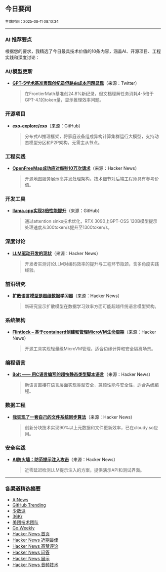 ## 今日要闻

<sub> 生成时间：2025-08-11 08:10:34</sub>


---

### AI 推荐要点

根据您的要求，我精选了今日最具技术价值的10条内容，涵盖AI、开源项目、工程实践和深度讨论：

### AI/模型更新
- **[GPT-5学术基准表现创纪录但路由成本问题显现](https://twitter.com/EpochAIResearch/status/1953615906535313664)**（来源：Twitter）  
  > 在FrontierMath基准创24.8%新纪录，但文档理解任务消耗4-5倍于GPT-4.1的token量，显示推理效率问题。

### 开源项目
- **[exo-explore/exo](https://github.com/exo-explore/exo)**（来源：GitHub）  
  > 分布式AI推理框架，将家庭设备组成异构计算集群运行大模型，支持动态模型分区和P2P架构，无需主从节点。

### 工程实践
- **[OpenFreeMap成功应对每秒10万次请求](https://news.ycombinator.com/item?id=44846318)**（来源：Hacker News）  
  > 开源地图服务展示高并发处理架构，技术细节对后端工程师具有参考价值。

### 开发工具
- **[llama.cpp实现3倍性能提升](https://github.com/ggml-org/llama.cpp/pull/15157)**（来源：GitHub）  
  > 通过attention sinks技术优化，RTX 3090上GPT-OSS 120B模型提示处理速度从300token/s提升至1300token/s。

### 深度讨论
- **[LLM驱动开发的现状](https://news.ycombinator.com/item?id=44847741)**（来源：Hacker News）  
  > 开发者实测讨论LLM对编码效率的提升与工程环节瓶颈，含多角度实践经验。

### 前沿研究
- **[扩散语言模型是超级数据学习器](https://news.ycombinator.com/item?id=44856101)**（来源：Hacker News）  
  > 新研究显示扩散模型在数据学习效率方面可能超越传统语言模型架构。

### 系统架构
- **[Flintlock – 基于containerd创建和管理MicroVM生命周期](https://news.ycombinator.com/item?id=44855868)**（来源：Hacker News）  
  > 开源工具实现轻量级MicroVM管理，适合边缘计算和安全隔离场景。

### 编程语言
- **[Bolt —— 用C语言编写的超快静态类型脚本语言](https://news.ycombinator.com/item?id=44856935)**（来源：Hacker News）  
  > 新语言直接在语言层面实现类型安全，兼顾性能与安全性，适合系统编程。

### 数据工程
- **[我实现了一套自己的文件系统同步算法](https://news.ycombinator.com/item?id=44856037)**（来源：Hacker News）  
  > 创新分块技术实现90%以上元数据和文件更新效率，已在cloudy.so应用。

### 安全实践
- **[AI防火墙：防范提示注入攻击](https://news.ycombinator.com/item?id=44855188)**（来源：Hacker News）  
  > 近零延迟检测LLM提示注入的方案，提供演示API和测试界面。

---

### 各渠道精选摘要
- [AINews](./ai_news_summary_2025-08-11.md)
- [GitHub Trending](./github_trending_2025-08-11.md)
- [少数派](./shaoshupai_2025-08-11.md)
- [36Kr](./36kr_summary_2025-08-11.md)
- [美团技术团队](./meituan_2025-08-11.md)
- [Go Weekly](./go_weekly_2025-08-11.md)
- [Hacker News 首页](./hacker_news_frontpage_2025-08-11.md)
- [Hacker News 近期最佳](./hacker_news_best_2025-08-11.md)
- [Hacker News 高赞评论](./hacker_news_top_comments_2025-08-11.md)
- [Hacker News 问答](./hacker_news_ask_2025-08-11.md)
- [Hacker News 展示](./hacker_news_show_2025-08-11.md)
- [Hacker News 音频技术](./hacker_news_audio_tech_2025-08-11.md)